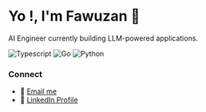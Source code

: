 #  Yo !, I'm Fawuzan 👋
AI Engineer currently building LLM-powered applications.

![Typescript](https://img.shields.io/badge/TypeScript-%232F74C0)
![Go](https://img.shields.io/badge/Golang-%2300ADD8)
![Python](https://img.shields.io/badge/Python-%233776AB)

### Connect 
- 📧 [Email me](mailto:hi.fawuzanibrahim@gmail.com)
- 💼 [LinkedIn Profile](https://www.linkedin.com/in/fawuzanibrahim/)














